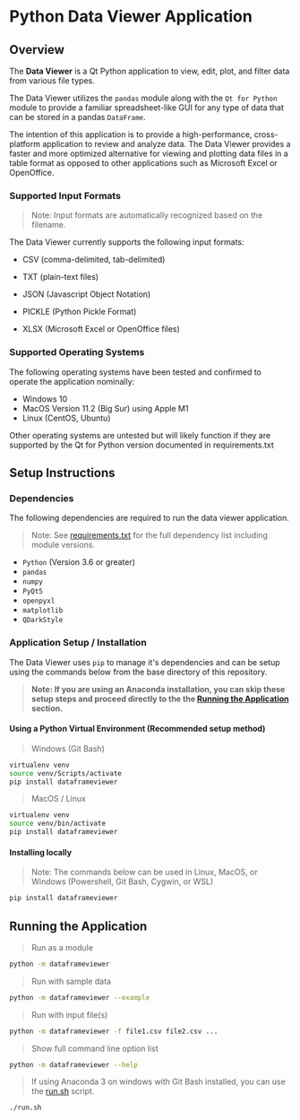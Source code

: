 # Python Data Viewer Application

## Overview

The **Data Viewer** is a Qt Python application to view, edit, plot,
and filter data from various file types.  

The Data Viewer utilizes the `pandas` module along with the 
`Qt for Python` module to provide a familiar spreadsheet-like GUI for
any type of data that can be stored in a pandas `DataFrame`.  

The intention of this application is to provide a high-performance,
cross-platform application to review and analyze data. The Data
Viewer provides a faster and more optimized alternative for viewing and
plotting data files in a table format as opposed to other
applications such as Microsoft Excel or OpenOffice.

### Supported Input Formats

> Note: Input formats are automatically recognized based on the filename.  

The Data Viewer currently supports the following input formats:  

-   CSV (comma-delimited, tab-delimited)  

-   TXT (plain-text files)  

-   JSON (Javascript Object Notation)  

-   PICKLE (Python Pickle Format)  

-   XLSX (Microsoft Excel or OpenOffice files)  

### Supported Operating Systems

The following operating systems have been tested and confirmed to operate
the application nominally:  

-   Windows 10
-   MacOS Version 11.2 (Big Sur) using Apple M1
-   Linux (CentOS, Ubuntu)

Other operating systems are untested but will likely function if they are
supported by the Qt for Python version documented in requirements.txt

## Setup Instructions

### Dependencies

The following dependencies are required to run the data viewer application.

> Note: See [requirements.txt](requirements.txt) for the full dependency list including module versions.

-   `Python` (Version 3.6 or greater)
-   `pandas`
-   `numpy`  
-   `PyQt5`  
-   `openpyxl`  
-   `matplotlib`  
-   `QDarkStyle`  

### Application Setup / Installation

The Data Viewer uses `pip` to manage it's dependencies and can be setup using the commands below from the base directory of this repository.

> **Note: If you are using an Anaconda installation, you can skip these setup steps and proceed directly to the the [Running the Application](#running-the-application) section.**

#### Using a Python Virtual Environment (Recommended setup method)

> Windows (Git Bash)

```bash
virtualenv venv
source venv/Scripts/activate
pip install dataframeviewer
```  

> MacOS / Linux

```bash
virtualenv venv
source venv/bin/activate
pip install dataframeviewer
```  

#### Installing locally

> Note: The commands below can be used in Linux, MacOS, or Windows (Powershell, Git Bash, Cygwin, or WSL)

```bash
pip install dataframeviewer
```  

## Running the Application

> Run as a module

```bash
python -m dataframeviewer
```

> Run with sample data

```bash
python -m dataframeviewer --example
```

> Run with input file(s)

```bash
python -m dataframeviewer -f file1.csv file2.csv ...
```

> Show full command line option list

```bash
python -m dataframeviewer --help
```

> If using Anaconda 3 on windows with Git Bash installed, you can use the [run.sh](run.sh) script.

```bash
./run.sh
```
